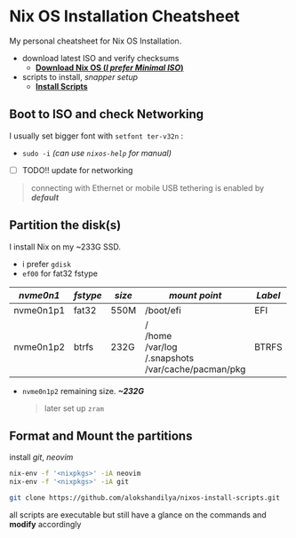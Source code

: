 # Nix OS Installation Cheatsheet

My personal cheatsheet for Nix OS Installation.

- download latest ISO and verify checksums
  - [**Download Nix OS (_I prefer Minimal ISO_)**](https://nixos.org/download)
- scripts to install, _snapper setup_
  - [**Install Scripts**](https://github.com/alokshandilya/nixos-install-scripts.git)

## Boot to ISO and check Networking

I usually set bigger font with `setfont ter-v32n` :

- `sudo -i` _(can use `nixos-help` for manual)_
- [ ] TODO!! update for networking

> connecting with Ethernet or mobile USB tethering is enabled by **_default_**

## Partition the disk(s)

I install Nix on my ~233G SSD.

- i prefer `gdisk`
- `ef00` for fat32 fstype

| _nvme0n1_ | _fstype_ | _size_ | _mount point_                                                  | _Label_ |
| --------- | -------- | ------ | -------------------------------------------------------------- | ------- |
| nvme0n1p1 | fat32    | 550M   | /boot/efi                                                      | EFI     |
| nvme0n1p2 | btrfs    | 232G   | /<br>/home<br>/var/log<br>/.snapshots<br>/var/cache/pacman/pkg | BTRFS   |

- `nvme0n1p2` remaining size. **_~232G_**
  > later set up `zram`

## Format and Mount the partitions

install _git_, _neovim_

```sh
nix-env -f '<nixpkgs>' -iA neovim
nix-env -f '<nixpkgs>' -iA git
```

```sh
git clone https://github.com/alokshandilya/nixos-install-scripts.git
```

all scripts are executable but still have a glance on the commands and **modify** accordingly

